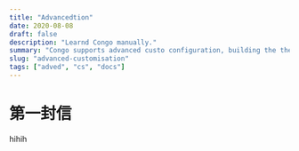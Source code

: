 ```yaml
---
title: "Advancedtion"
date: 2020-08-08
draft: false
description: "Learnd Congo manually."
summary: "Congo supports advanced custo configuration, building the theme manually and providing custom CSS."
slug: "advanced-customisation"
tags: ["adved", "cs", "docs"]
---
```

# 第一封信

hihih
